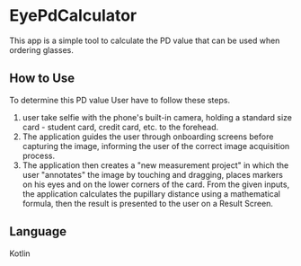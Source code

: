# EyePdCalculator

This app is a simple tool to calculate the PD value that can be used when ordering glasses.

## How to Use

To determine this PD value User have to follow these steps.
1. user take selfie with the phone's built-in camera, holding a standard size card - student card, credit card, etc. to the forehead.
2. The application guides the user through onboarding screens before capturing the image, informing the user of the correct image acquisition process.
3. The application then creates a "new measurement project" in which the user "annotates" the image by touching and dragging, places markers on his eyes and on the lower corners of the card. From the given inputs, the application calculates the pupillary distance using a mathematical formula, then the result is presented to the user on a Result Screen.

## Language
Kotlin
